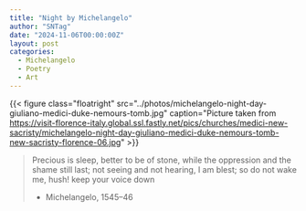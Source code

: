 ```yaml
---
title: "Night by Michelangelo"
author: "SNTag"
date: "2024-11-06T00:00:00Z"
layout: post
categories:
  - Michelangelo
  - Poetry
  - Art
---
```


{{< figure class="floatright" src="../photos/michelangelo-night-day-giuliano-medici-duke-nemours-tomb.jpg" caption="Picture taken from https://visit-florence-italy.global.ssl.fastly.net/pics/churches/medici-new-sacristy/michelangelo-night-day-giuliano-medici-duke-nemours-tomb-new-sacristy-florence-06.jpg" >}}

> Precious is sleep, better to be of stone,
> while the oppression and the shame still last;
> not seeing and not hearing, I am blest;
> so do not wake me, hush! keep your voice down
> - Michelangelo, 1545–46

